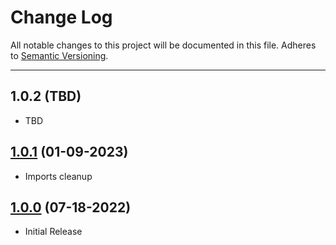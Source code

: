 # Change Log
All notable changes to this project will be documented in this file.
Adheres to [Semantic Versioning](http://semver.org/).

---

## 1.0.2 (TBD)

* TBD

## [1.0.1](https://github.com/ngageoint/color-ios/releases/tag/1.0.1) (01-09-2023)

* Imports cleanup

## [1.0.0](https://github.com/ngageoint/color-ios/releases/tag/1.0.0) (07-18-2022)

* Initial Release
